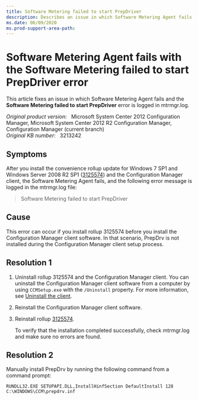 ```yaml
---
title: Software Metering failed to start PrepDriver
description: Describes an issue in which Software Metering Agent fails when you install update 3125574 before you install the Configuration Manager client software.
ms.date: 06/09/2020
ms.prod-support-area-path:
---
```

# Software Metering Agent fails with the Software Metering failed to start PrepDriver error

This article fixes an issue in which Software Metering Agent fails and the **Software Metering failed to start PrepDriver** error is logged in mtrmgr.log.

_Original product version:_ &nbsp; Microsoft System Center 2012 Configuration Manager, Microsoft System Center 2012 R2 Configuration Manager, Configuration Manager (current branch)  
_Original KB number:_ &nbsp; 3213242

## Symptoms

After you install the convenience rollup update for Windows 7 SP1 and Windows Server 2008 R2 SP1 ([3125574](https://support.microsoft.com/help/3125574)) and the Configuration Manager client, the Software Metering Agent fails, and the following error message is logged in the mtrmgr.log file:

> Software Metering failed to start PrepDriver

## Cause

This error can occur if you install rollup 3125574 before you install the Configuration Manager client software. In that scenario, PrepDrv is not installed during the Configuration Manager client setup process.

## Resolution 1

1. Uninstall rollup 3125574 and the Configuration Manager client. You can uninstall the Configuration Manager client software from a computer by using `CCMSetup.exe` with the `/Uninstall` property. For more information, see [Uninstall the client](/mem/configmgr/core/clients/manage/manage-clients#BKMK_UninstalClient).
2. Reinstall the Configuration Manager client software.
3. Reinstall rollup [3125574](https://support.microsoft.com/help/3125574).

   To verify that the installation completed successfully, check mtrmgr.log and make sure no errors are found.

## Resolution 2

Manually install PrepDrv by running the following command from a command prompt:

```console
RUNDLL32.EXE SETUPAPI.DLL,InstallHinfSection DefaultInstall 128 C:\WINDOWS\CCM\prepdrv.inf
```
